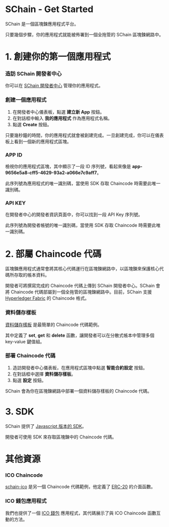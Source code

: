 # SChain - Get Started

SChain 是一個區塊鍊應用程式平台。

只要幾個步驟，你的應用程式就能被佈署到一個全拖管的 SChain 區塊鍊網路中。

# 1. 創建你的第一個應用程式

### 造訪 SChain 開發者中心

你可以在 [SChain 開發者中心](http://ec2-13-231-26-144.ap-northeast-1.compute.amazonaws.com/app) 管理你的應用程式。

### 創建一個應用程式

1. 在開發者中心儀表板，點選 **建立新 App** 按鈕。
2. 在對話框中輸入 **我的應用程式** 作為應用程式名稱。
3. 點選 **Create** 按鈕。

只要幾秒鐘的時間，你的應用程式就會被創建完成。一旦創建完成，你可以在儀表板上看到一個新的應用程式區塊。

### APP ID

檢視你的應用程式區塊，其中顯示了一段 ID 序列號，看起來像是 **app-9656e5a8-cff5-4629-93a2-a066e7c9aff7**。

此序列號為應用程式的唯一識別碼，當使用 SDK 存取 Chaincode 時需要此唯一識別碼。

### API KEY

在開發者中心的開發者資訊頁面中，你可以找到一段 API Key 序列號。

此序列號為開發者帳號的唯一識別碼，當使用 SDK 存取 Chaincode 時需要此唯一識別碼。

# 2. 部屬 Chaincode 代碼

區塊鍊應用程式通常會將其核心代碼運行在區塊鍊網路中，以區塊鍊來保護核心代碼所存取的帳本資料。

開發者可將撰寫完成的 Chaincode 代碼上傳到 SChain 開發者中心。SChain 會將 Chaincode 代碼部屬到一個全拖管的區塊鍊網路中。目前，SChain 支援 [Hyperledger Fabric](https://www.hyperledger.org/projects/fabric) 的 Chaincode 格式。

### 資料儲存樣板

[資料儲存樣板](https://github.com/issbgkh/simple-store) 是最簡單的 Chaincode 代碼範例。

其中定義了 **set**, **get** 和 **delete** 函數，讓開發者可以在分散式帳本中管理多個 key-value 鍵值組。

### 部署 Chaincode 代碼

1. 造訪開發者中心儀表板，在應用程式區塊中點選 **智能合約設定** 按鈕。
2. 在對話框中選擇 **資料儲存樣板**。
3. 點選 **設定** 按鈕。

SChain 會為你在區塊鍊網路中部署一個資料儲存樣板的 Chaincode 代碼。

# 3. SDK

SChain 提供了 [Javascript 版本的 SDK](https://github.com/issbgkh/schain-sdk)。

開發者可使用 SDK 來存取區塊鍊中的 Chaincode 代碼。

# 其他資源

### ICO Chaincode

[schain-ico](https://github.com/issbgkh/schain-ico) 是另一個 Chaincode 代碼範例，他定義了 [ERC-20](https://en.wikipedia.org/wiki/ERC-20) 的介面函數。

### ICO 錢包應用程式

我們也提供了一個 [ICO 錢包](https://github.com/issbgkh/schain-wallet) 應用程式，其代碼展示了與 ICO Chaincode 函數互動的方法。
